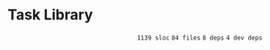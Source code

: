 # Task Library

<p align="right"><code>1139 sloc</code>&nbsp;<code>84 files</code>&nbsp;<code>8 deps</code>&nbsp;<code>4 dev deps</code></p>



<br />

<!-- START doctoc -->
<!-- END doctoc -->
